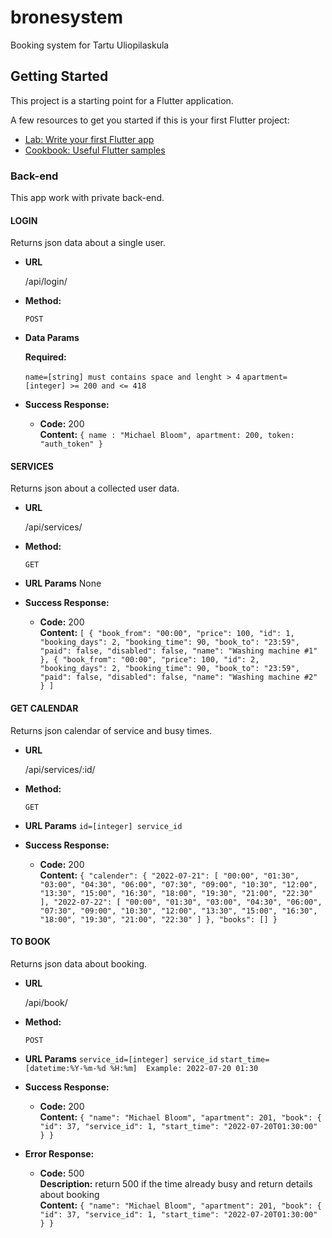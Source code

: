 # bronesystem

Booking system for Tartu Uliopilaskula

## Getting Started

This project is a starting point for a Flutter application.

A few resources to get you started if this is your first Flutter project:

- [Lab: Write your first Flutter app](https://docs.flutter.dev/get-started/codelab)
- [Cookbook: Useful Flutter samples](https://docs.flutter.dev/cookbook)

### Back-end

This app work with private back-end. 

#### LOGIN
  Returns json data about a single user.

* **URL**

  /api/login/

* **Method:**

  `POST`
  
* **Data Params**

   **Required:**
 
   `name=[string] must contains space and lenght > 4`
   `apartment=[integer] >= 200 and <= 418`

* **Success Response:**

  * **Code:** 200 <br />
    **Content:** `{ name : "Michael Bloom", apartment: 200, token: "auth_token" }`
 

#### SERVICES
  Returns json about a collected user data.

* **URL**

  /api/services/

* **Method:**

  `GET`

*  **URL Params**
  None  

* **Success Response:**

  * **Code:** 200 <br />
    **Content:** ```[
    {
        "book_from": "00:00",
        "price": 100,
        "id": 1,
        "booking_days": 2,
        "booking_time": 90,
        "book_to": "23:59",
        "paid": false,
        "disabled": false,
        "name": "Washing machine #1"
    },
    {
        "book_from": "00:00",
        "price": 100,
        "id": 2,
        "booking_days": 2,
        "booking_time": 90,
        "book_to": "23:59",
        "paid": false,
        "disabled": false,
        "name": "Washing machine #2"
    }
]```

#### GET CALENDAR
  Returns json calendar of service and busy times.

* **URL**

  /api/services/:id/

* **Method:**

  `GET`

*  **URL Params**
  `id=[integer] service_id`

* **Success Response:**

  * **Code:** 200 <br />
    **Content:** ```{
    "calender": {
        "2022-07-21": [
            "00:00",
            "01:30",
            "03:00",
            "04:30",
            "06:00",
            "07:30",
            "09:00",
            "10:30",
            "12:00",
            "13:30",
            "15:00",
            "16:30",
            "18:00",
            "19:30",
            "21:00",
            "22:30"
        ],
        "2022-07-22": [
            "00:00",
            "01:30",
            "03:00",
            "04:30",
            "06:00",
            "07:30",
            "09:00",
            "10:30",
            "12:00",
            "13:30",
            "15:00",
            "16:30",
            "18:00",
            "19:30",
            "21:00",
            "22:30"
        ]
    },
    "books": []
}```

#### TO BOOK
  Returns json data about booking.

* **URL**

  /api/book/

* **Method:**

  `POST`

*  **URL Params**
  `service_id=[integer] service_id`
  `start_time=[datetime:%Y-%m-%d %H:%m]  Example: 2022-07-20 01:30`

* **Success Response:**

  * **Code:** 200 <br />
    **Content:** ```{
    "name": "Michael Bloom",
    "apartment": 201,
    "book": {
        "id": 37,
        "service_id": 1,
        "start_time": "2022-07-20T01:30:00"
    }
}```

* **Error Response:**

  * **Code:** 500 <br />
    **Description:** return 500 if the time already busy and return details about booking <br />
    **Content:** ```{
    "name": "Michael Bloom",
    "apartment": 201,
    "book": {
        "id": 37,
        "service_id": 1,
        "start_time": "2022-07-20T01:30:00"
    }
}```